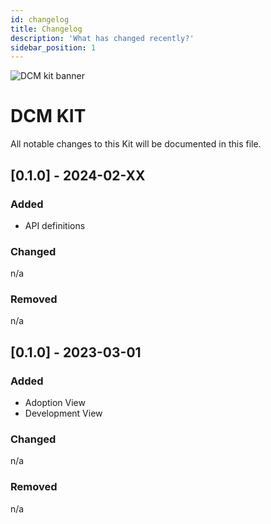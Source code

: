 ```yaml
---
id: changelog
title: Changelog
description: 'What has changed recently?'
sidebar_position: 1
---
```


![DCM kit banner](@site/static/img/DCMKitLogoIcon-min.png)

# DCM KIT

All notable changes to this Kit will be documented in this file.

## [0.1.0] - 2024-02-XX

### Added

- API definitions

### Changed

n/a

### Removed

n/a

## [0.1.0] - 2023-03-01

### Added

- Adoption View
- Development View

### Changed

n/a

### Removed

n/a
